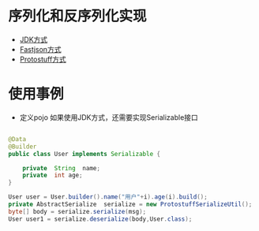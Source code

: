 # 序列化和反序列化实现

* [JDK方式](https://github.com/lgjlife/serialization/blob/master/src%2Fmain%2Fjava%2Fcom%2Futils%2Fserialization%2FJdkSerializeUtil.java)
* [Fastjson方式](https://github.com/lgjlife/serialization/blob/master/src%2Fmain%2Fjava%2Fcom%2Futils%2Fserialization%2FFastjsonSerializeUtil.java)
* [Protostuff方式](https://github.com/lgjlife/serialization/blob/master/src%2Fmain%2Fjava%2Fcom%2Futils%2Fserialization%2FProtostuffSerializeUtil.java)

# 使用事例

* 定义pojo
如果使用JDK方式，还需要实现Serializable接口
```java

@Data
@Builder
public class User implements Serializable {

    private  String  name;
    private  int age;
}

```

```java
User user = User.builder().name("用户"+i).age(i).build();
private AbstractSerialize  serialize = new ProtostuffSerializeUtil();
byte[] body = serialize.serialize(msg);
User user1 = serialize.deserialize(body,User.class);



```